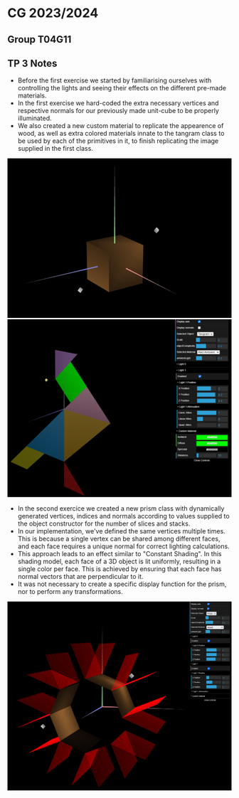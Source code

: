 # CG 2023/2024

## Group T04G11

## TP 3 Notes

- Before the first exercise we started by familiarising ourselves with controlling the lights and seeing their effects on the different pre-made materials.
- In the first exercise we hard-coded the extra necessary vertices and respective normals for our previously made unit-cube to be properly illuminated.
- We also created a new custom material to replicate the appearence of wood, as well as extra colored materials innate to the tangram class to be used by each of the primitives in it, to finish replicating the image supplied in the first class.

![Screenshot 1](tp3/screenshots/cg-t04g11-tp3-1.png) 
![Screenshot 1](tp3/screenshots/cg-t04g11-tp3-2.png)

- In the second exercice we created a new prism class with dynamically generated vertices, indices and normals according to values supplied to the object constructor for the number of slices and stacks.
- In our implementation, we've defined the same vertices multiple times. This is because a single vertex can be shared among different faces, and each face requires a unique normal for correct lighting calculations. 
- This approach leads to an effect similar to "Constant Shading". In this shading model, each face of a 3D object is lit uniformly, resulting in a single color per face. This is achieved by ensuring that each face has normal vectors that are perpendicular to it.
- It was not necessary to create a specific display function for the prism, nor to perform any transformations.

![Screenshot 3](tp3/screenshots/cg-t04g11-tp3-3.png)